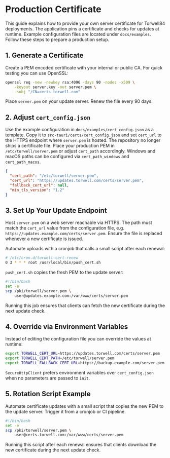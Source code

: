 # Production Certificate

This guide explains how to provide your own server certificate for Torwell84 deployments. The application pins a certificate and checks for updates at runtime. Example configuration files are located under `docs/examples`. Follow these steps to prepare a production setup.

## 1. Generate a Certificate

Create a PEM encoded certificate with your internal or public CA. For quick testing you can use OpenSSL:

```bash
openssl req -new -newkey rsa:4096 -days 90 -nodes -x509 \
    -keyout server.key -out server.pem \
    -subj "/CN=certs.torwell.com"
```

Place `server.pem` on your update server. Renew the file every 90 days.

## 2. Adjust `cert_config.json`

Use the example configuration in `docs/examples/cert_config.json` as a template. Copy it to `src-tauri/certs/cert_config.json` and set `cert_url` to the HTTPS endpoint where `server.pem` is hosted. The repository no longer ships a certificate file. Place your production PEM in `/etc/torwell/server.pem` or adjust `cert_path` accordingly.  Windows and macOS paths can be configured via `cert_path_windows` and `cert_path_macos`.

```json
{
  "cert_path": "/etc/torwell/server.pem",
  "cert_url": "https://updates.torwell.com/certs/server.pem",
  "fallback_cert_url": null,
  "min_tls_version": "1.2"
}
```

## 3. Set Up Your Update Endpoint

Host `server.pem` on a web server reachable via HTTPS. The path must match the `cert_url` value from the configuration file, e.g. `https://updates.example.com/certs/server.pem`.  Ensure the file is replaced whenever a new certificate is issued.

Automate uploads with a cronjob that calls a small script after each renewal:

```bash
# /etc/cron.d/torwell-cert-renew
0 3 * * * root /usr/local/bin/push_cert.sh
```

`push_cert.sh` copies the fresh PEM to the update server:

```bash
#!/bin/bash
set -e
scp /pki/torwell/server.pem \
    user@updates.example.com:/var/www/certs/server.pem
```

Running this job ensures that clients can fetch the new certificate during the next update check.

## 4. Override via Environment Variables

Instead of editing the configuration file you can override the values at runtime:

```bash
export TORWELL_CERT_URL=https://updates.torwell.com/certs/server.pem
export TORWELL_CERT_PATH=/etc/torwell/server.pem
export TORWELL_FALLBACK_CERT_URL=https://backup.example.com/server.pem
```

`SecureHttpClient` prefers environment variables over `cert_config.json` when no parameters are passed to `init`.

## 5. Rotation Script Example

Automate certificate updates with a small script that copies the new PEM to the update server. Trigger it from a cronjob or CI pipeline.

```bash
#!/bin/bash
set -e
scp /pki/torwell/server.pem \
    user@certs.torwell.com:/var/www/certs/server.pem
```

Running this script after each renewal ensures that clients download the new certificate during the next update check.
